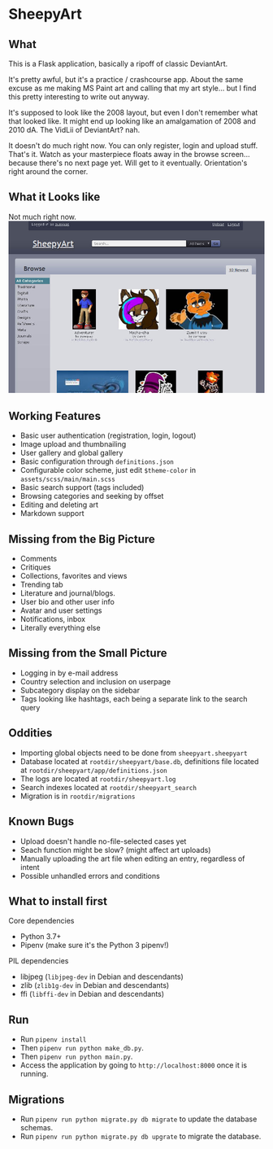 # SheepyArt

## What
This is a Flask application, basically a ripoff of classic DeviantArt.

It's pretty awful, but it's a practice / crashcourse app. About the same
excuse as me making MS Paint art and calling that my art style... but
I find this pretty interesting to write out anyway.

It's supposed to look like the 2008 layout, but even I don't remember
what that looked like. It might end up looking like an amalgamation of
2008 and 2010 dA. The VidLii of DeviantArt? nah.

It doesn't do much right now. You can only register, login and upload stuff.
That's it. Watch as your masterpiece floats away in the browse screen...
because there's no next page yet. Will get to it eventually. Orientation's
right around the corner.

## What it Looks like
Not much right now.
![SheepyArt](screenshot1275.jpg)

## Working Features
  * Basic user authentication (registration, login, logout)
  * Image upload and thumbnailing
  * User gallery and global gallery
  * Basic configuration through `definitions.json`
  * Configurable color scheme, just edit `$theme-color` in `assets/scss/main/main.scss`
  * Basic search support (tags included)
  * Browsing categories and seeking by offset
  * Editing and deleting art
  * Markdown support

## Missing from the Big Picture
  * Comments
  * Critiques
  * Collections, favorites and views
  * Trending tab
  * Literature and journal/blogs.
  * User bio and other user info
  * Avatar and user settings
  * Notifications, inbox
  * Literally everything else

## Missing from the Small Picture
  * Logging in by e-mail address
  * Country selection and inclusion on userpage
  * Subcategory display on the sidebar
  * Tags looking like hashtags, each being a separate link to the search query

## Oddities
  * Importing global objects need to be done from `sheepyart.sheepyart`
  * Database located at `rootdir/sheepyart/base.db`, definitions file located at `rootdir/sheepyart/app/definitions.json`
  * The logs are located at `rootdir/sheepyart.log`
  * Search indexes located at `rootdir/sheepyart_search`
  * Migration is in `rootdir/migrations`

## Known Bugs
  * Upload doesn't handle no-file-selected cases yet
  * Seach function might be slow? (might affect art uploads)
  * Manually uploading the art file when editing an entry, regardless of intent
  * Possible unhandled errors and conditions

## What to install first
Core dependencies
  * Python 3.7+
  * Pipenv (make sure it's the Python 3 pipenv!)

PIL dependencies
  * libjpeg (`libjpeg-dev` in Debian and descendants)
  * zlib (`zlib1g-dev` in Debian and descendants)
  * ffi (`libffi-dev` in Debian and descendants)

## Run
  * Run `pipenv install`
  * Then `pipenv run python make_db.py`.
  * Then `pipenv run python main.py`.
  * Access the application by going to `http://localhost:8000` once
    it is running.

## Migrations
  * Run `pipenv run python migrate.py db migrate` to update the database schemas.
  * Run `pipenv run python migrate.py db upgrate` to migrate the database.
